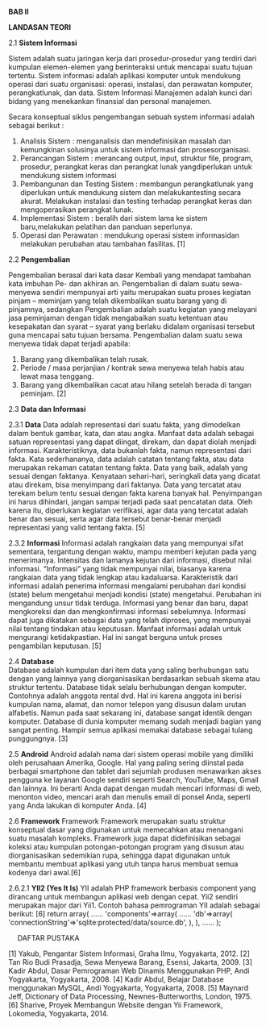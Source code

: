 **BAB II**

**LANDASAN TEORI**

2.1	**Sistem Informasi**

Sistem adalah suatu jaringan kerja dari prosedur-prosedur yang terdiri dari kumpulan elemen-elemen yang berinteraksi untuk mencapai suatu tujuan tertentu. Sistem informasi adalah aplikasi komputer untuk mendukung operasi dari suatu organisasi: operasi, instalasi, dan perawatan komputer, perangkatlunak, dan data. Sistem Informasi Manajemen adalah kunci dari bidang yang menekankan finansial dan personal manajemen.

Secara konseptual siklus pengembangan sebuah system informasi adalah sebagai berikut :
1.	Analisis Sistem : menganalisis dan mendefinisikan masalah dan kemungkinan solusinya untuk sistem informasi dan prosesorganisasi.
2.	Perancangan Sistem : merancang output, input, struktur file, program, prosedur, perangkat keras dan perangkat lunak yangdiperlukan untuk mendukung sistem informasi
3.	Pembangunan dan Testing Sistem : membangun perangkatlunak yang diperlukan untuk mendukung sistem dan melakukantesting secara akurat. Melakukan instalasi dan testing terhadap perangkat keras dan mengoperasikan perangkat lunak.
4.	Implementasi Sistem : beralih dari sistem lama ke sistem baru,melakukan pelatihan dan panduan seperlunya.
5.	Operasi dan Perawatan : mendukung operasi sistem informasidan melakukan perubahan atau tambahan fasilitas. [1]

2.2 **Pengembalian**

Pengembalian berasal dari kata dasar Kembali yang mendapat tambahan kata imbuhan Pe- dan akhiran an. Pengembalian di dalam suatu sewa-menyewa sendiri mempunyai arti yaitu merupakan suatu proses kegiatan pinjam – meminjam yang telah dikembalikan suatu barang yang di pinjamnya, sedangkan Pengembalian adalah suatu kegiatan yang melayani jasa peminjaman dengan tidak mengabaikan suatu ketentuan atau kesepakatan dan syarat – syarat yang berlaku didalam organisasi tersebut guna mencapai satu tujuan bersama. Pengembalian dalam suatu sewa menyewa tidak dapat terjadi apabila: 
1.	Barang yang dikembalikan telah rusak. 
2.	Periode / masa perjanjian / kontrak sewa menyewa telah habis atau lewat masa tenggang. 
3.	Barang yang dikembalikan cacat atau hilang setelah berada di tangan peminjam. [2]

2.3	**Data dan Informasi**

2.3.1 **Data**
Data adalah representasi dari suatu fakta, yang dimodelkan dalam bentuk gambar, kata, dan atau angka. Manfaat data adalah sebagai satuan representasi yang dapat diingat, direkam, dan dapat diolah menjadi informasi. Karakteristiknya, data bukanlah fakta, namun representasi dari fakta. Kata sederhananya, data adalah catatan tentang fakta, atau data merupakan rekaman catatan tentang fakta. Data yang baik, adalah yang sesuai dengan faktanya. Kenyataan sehari-hari, seringkali data yang dicatat atau direkam, bisa menyimpang dari faktanya. Data yang tercatat atau terekam belum tentu sesuai dengan fakta karena banyak hal. Penyimpangan ini harus dihindari, jangan sampai terjadi pada saat pencatatan data. Oleh karena itu, diperlukan kegiatan verifikasi, agar data yang tercatat adalah benar dan sesuai, serta agar data tersebut benar-benar menjadi representasi yang valid tentang fakta. [5]

2.3.2 **Informasi**
Informasi adalah rangkaian data yang mempunyai sifat sementara, tergantung dengan waktu, mampu memberi kejutan pada yang menerimanya. Intensitas dan lamanya kejutan dari informasi, disebut nilai informasi. “Informasi” yang tidak mempunyai nilai, biasanya karena rangkaian data yang tidak lengkap atau kadaluarsa. Karakteristik dari informasi adalah penerima informasi mengalami perubahan dari kondisi (state) belum mengetahui menjadi kondisi (state) mengetahui. Perubahan ini mengandung unsur tidak terduga. Informasi yang benar dan baru, dapat mengkoreksi dan dan mengkonfirmasi informasi sebelumnya. Informasi dapat juga dikatakan sebagai data yang telah diproses, yang mempunyai nilai tentang tindakan atau keputusan. Manfaat informasi adalah untuk mengurangi ketidakpastian. Hal ini sangat berguna untuk proses pengambilan keputusan. [5]

2.4	**Database**	
Database adalah kumpulan dari item data yang saling berhubungan satu dengan yang lainnya yang diorganisasikan berdasarkan sebuah skema atau struktur tertentu. Database tidak selalu berhubungan dengan komputer. Contohnya adalah anggota rental dvd. Hal ini karena anggota ini berisi kumpulan nama, alamat, dan nomor telepon yang disusun dalam urutan alfabetis. Namun pada saat sekarang ini, database sangat identik dengan komputer. Database di dunia komputer memang sudah menjadi bagian yang sangat penting. Hampir semua aplikasi memakai database sebagai tulang punggungnya. [3]

2.5	**Android**
Android adalah nama dari sistem operasi mobile yang dimiliki oleh perusahaan Amerika, Google. Hal yang paling sering diinstal pada berbagai smartphone dan tablet dari sejumlah produsen menawarkan akses pengguna ke layanan Google sendiri seperti Search, YouTube, Maps, Gmail dan lainnya. Ini berarti Anda dapat dengan mudah mencari informasi di web, menonton video, mencari arah dan menulis email di ponsel Anda, seperti yang Anda lakukan di komputer Anda. [4]

2.6	**Framework**
Framework 
Framework merupakan suatu struktur konseptual dasar yang digunakan untuk memecahkan atau menangani suatu masalah kompleks. Framework juga dapat didefinisikan sebagai koleksi atau kumpulan potongan-potongan program yang disusun atau diorganisasikan sedemikian rupa, sehingga dapat digunakan untuk membantu membuat aplikasi yang utuh tanpa harus membuat semua kodenya dari awal.[6]

2.6.2.1 **YII2 (Yes It Is)**
YII adalah PHP framework berbasis component yang dirancang untuk membangun aplikasi web dengan cepat. Yii2 sendiri merupakan major dari Yii1. Contoh bahasa pemrograman YII adalah sebagai berikut:  [6]
		return array(
   ......
   'components'=>array(
       ......
       'db'=>array(
           'connectionString'=>'sqlite:protected/data/source.db',
       ),
   ),
   ......
);

 
DAFTAR PUSTAKA

[1] 	Yakub, Pengantar Sistem Informasi, Graha Ilmu, Yogyakarta, 2012.
[2] 	Tan Rio Budi Prasadja, Sewa Menyewa Barang, Esensi, Jakarta, 2009.
[3]	Kadir Abdul, Dasar Pemrograman Web Dinamis Menggunakan PHP, Andi Yogyakarta, Yogyakarta, 2008.
[4]	Kadir Abdul, Belajar Database menggunakan MySQL, Andi Yogyakarta, Yogyakarta, 2008.
[5]	Maynard Jeff, Dictionary of Data Processing, Newnes-Butterworths, London, 1975.
 [6]	Sharive, Proyek Membangun Website dengan Yii Framework, Lokomedia, Yogyakarta, 2014.



